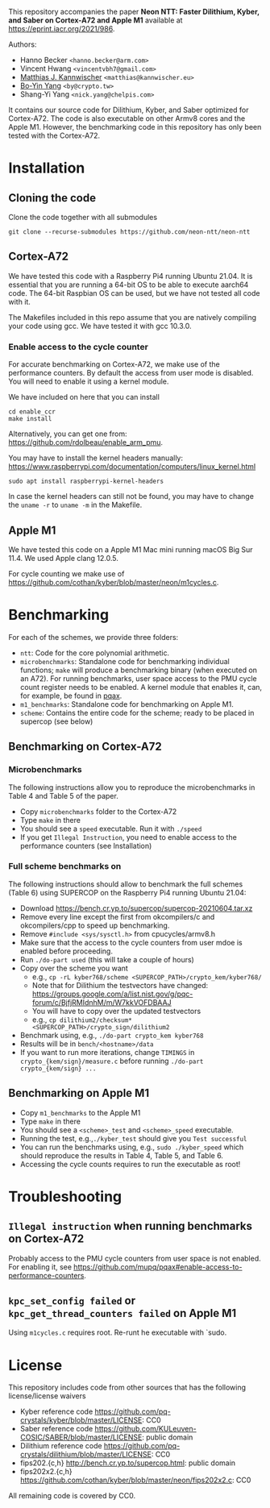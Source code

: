 This repository accompanies the paper **Neon NTT: Faster Dilithium, Kyber, and Saber on Cortex-A72 and Apple M1** available at https://eprint.iacr.org/2021/986.


Authors: 
 - Hanno Becker `<hanno.becker@arm.com>`
 - Vincent Hwang `<vincentvbh7@gmail.com>`
 - [Matthias J. Kannwischer](https://kannwischer.eu/) `<matthias@kannwischer.eu>`
 - [Bo-Yin Yang](https://homepage.iis.sinica.edu.tw/pages/byyang/) `<by@crypto.tw>` 
 - Shang-Yi Yang `<nick.yang@chelpis.com>`

It contains our source code for Dilithium, Kyber, and Saber optimized for Cortex-A72.
The code is also executable on other Armv8 cores and the Apple M1.
However, the benchmarking code in this repository has only been tested with the Cortex-A72.

# Installation
## Cloning the code
Clone the code together with all submodules

```
git clone --recurse-submodules https://github.com/neon-ntt/neon-ntt
```

## Cortex-A72 
We have tested this code with a Raspberry Pi4 running Ubuntu 21.04.
It is essential that you are running a 64-bit OS to be able to execute aarch64 code.
The 64-bit Raspbian OS can be used, but we have not tested all code with it.

The Makefiles included in this repo assume that you are natively compiling your
code using gcc. We have tested it with gcc 10.3.0.

### Enable access to the cycle counter

For accurate benchmarking on Cortex-A72, we make use of the performance counters.
By default the access from user mode is disabled. You will need to enable it using a kernel module.

We have included on here that you can install
```
cd enable_ccr
make install
```

Alternatively, you can get one from: https://github.com/rdolbeau/enable_arm_pmu.

You may have to install the kernel headers manually:
https://www.raspberrypi.com/documentation/computers/linux_kernel.html

```
sudo apt install raspberrypi-kernel-headers
```

In case the kernel headers can still not be found, you may have to change the
`uname -r` to `uname -m` in the Makefile.

## Apple M1
We have tested this code on a Apple M1 Mac mini running macOS Big Sur 11.4.
We used Apple clang 12.0.5.

For cycle counting we make use of https://github.com/cothan/kyber/blob/master/neon/m1cycles.c.

# Benchmarking

For each of the schemes, we provide three folders:
- `ntt`: Code for the core polynomial arithmetic.
- `microbenchmarks`: Standalone code for benchmarking individual functions; `make` will produce a benchmarking binary (when executed on an A72). For running benchmarks, user space access to the PMU cycle count register needs to be enabled. A kernel module that enables it, can, for example, be found in [pqax](https://github.com/mupq/pqax#enable-access-to-performance-counte``rs).
- `m1_benchmarks`: Standalone code for benchmarking on Apple M1.
- `scheme`: Contains the entire code for the scheme; ready to be placed in supercop (see below)
## Benchmarking on Cortex-A72

### Microbenchmarks
The following instructions allow you to reproduce the microbenchmarks in Table 4 and Table 5 of the paper.
- Copy `microbenchmarks` folder to the Cortex-A72
- Type `make` in there
- You should see a `speed` executable. Run it with `./speed`
- If you get `Illegal Instruction`, you need to enable access to the performance counters (see Installation)

### Full scheme benchmarks on

The following instructions should allow to benchmark the full schemes (Table 6) using SUPERCOP on the Raspberry Pi4 running Ubuntu 21.04:
- Download https://bench.cr.yp.to/supercop/supercop-20210604.tar.xz
- Remove every line except the first from okcompilers/c and okcompilers/cpp to speed up benchmarking.
- Remove `#include <sys/sysctl.h>` from cpucycles/armv8.h
- Make sure that the access to the cycle counters from user mdoe is enabled before proceeding.
- Run `./do-part used` (this will take a couple of hours)
- Copy over the scheme you want
  - e.g., `cp -rL kyber768/scheme <SUPERCOP_PATH>/crypto_kem/kyber768/`
  - Note that for Dilithium the testvectors have changed: https://groups.google.com/a/list.nist.gov/g/pqc-forum/c/BjfjRMIdnhM/m/W7kkVOFDBAAJ
  - You will have to copy over the updated testvectors
  - e.g., `cp dilithium2/checksum* <SUPERCOP_PATH>/crypto_sign/dilithium2`
- Benchmark using, e.g., `./do-part crypto_kem kyber768`
- Results will be in `bench/<hostname>/data`
- If you want to run more iterations, change `TIMINGS` in `crypto_{kem/sign}/measure.c` before running `./do-part crypto_{kem/sign} ...`


## Benchmarking on Apple M1

- Copy `m1_benchmarks` to the Apple M1
- Type `make` in there
- You should see a `<scheme>_test` and `<scheme>_speed` executable. 
- Running the test, e.g.,`./kyber_test` should give you `Test successful`
- You can run the benchmarks using, e.g., `sudo ./kyber_speed` which should reproduce the results in Table 4, Table 5, and Table 6.
 - Accessing the cycle counts requires to run the executable as root!


# Troubleshooting
## `Illegal instruction` when running benchmarks on Cortex-A72

Probably access to the PMU cycle counters from user space is not enabled. For enabling it, see https://github.com/mupq/pqax#enable-access-to-performance-counters.

## `kpc_set_config failed` or `kpc_get_thread_counters failed` on Apple M1
Using `m1cycles.c` requires root. Re-runt he executable with `sudo.

# License

This repository includes code from other sources that has the following license/license waivers
- Kyber reference code https://github.com/pq-crystals/kyber/blob/master/LICENSE: CC0
- Saber reference code https://github.com/KULeuven-COSIC/SABER/blob/master/LICENSE: public domain
- Dilithium reference code https://github.com/pq-crystals/dilithium/blob/master/LICENSE: CC0
- fips202.{c,h} http://bench.cr.yp.to/supercop.html: public domain
- fips202x2.{c,h} https://github.com/cothan/kyber/blob/master/neon/fips202x2.c: CC0

All remaining code is covered by CC0.